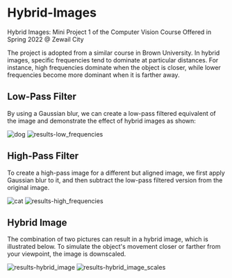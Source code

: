# Hybrid-Images
Hybrid Images: Mini Project 1 of the Computer Vision Course Offered in Spring 2022 @ Zewail City

The project is adopted from a similar course in Brown University.
In hybrid images, specific frequencies tend to dominate at particular distances. For instance, high frequencies dominate when the object is closer, while lower frequencies become more dominant when it is farther away. 

## Low-Pass Filter
By using a Gaussian blur, we can create a low-pass filtered equivalent of the image and demonstrate the effect of hybrid images as shown:

![dog](https://github.com/ibrahimhamada/Hybrid-Images/assets/58476343/8164f81c-ea79-43dd-9bcf-3463dccc3eb1)    ![results-low_frequencies](https://github.com/ibrahimhamada/Hybrid-Images/assets/58476343/45640723-200d-45b2-93bf-73befc27f692)

## High-Pass Filter
To create a high-pass image for a different but aligned image, we first apply Gaussian blur to it, and then subtract the low-pass filtered version from the original image.

![cat](https://github.com/ibrahimhamada/Hybrid-Images/assets/58476343/2cf60b7e-b0b9-48c4-babc-cc35978f539e)  ![results-high_frequencies](https://github.com/ibrahimhamada/Hybrid-Images/assets/58476343/508788d5-a9d3-4593-bd7e-d570381d134a)

## Hybrid Image
The combination of two pictures can result in a hybrid image, which is illustrated below. To simulate the object's movement closer or farther from your viewpoint, the image is downscaled.


![results-hybrid_image](https://github.com/ibrahimhamada/Hybrid-Images/assets/58476343/add93692-f731-41a5-8053-b4ad81931618) ![results-hybrid_image_scales](https://github.com/ibrahimhamada/Hybrid-Images/assets/58476343/26c4c4af-74a3-49e5-9b4f-98b47642c72f)

